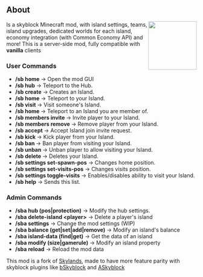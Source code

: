 
[//]: # (Current Bugs:)
[//]: #


[//]: # (A skyblock mod with customizable islands, advanced island protection and support for expansion mods.)

[//]: # ()
[//]: # (Provides it's own API and registries for other mods to add content and features and integrate with the island system.)

[//]: # ()
[//]: # (Each island have their own settings, those settings allow the owner to decide how other players can interact with the island, such as allowing interaction with doors, redstone, containers, etc.)

[//]: # ()
[//]: # (The mod uses the Common Economy API for currency, each island has it's account, that is shared between all island members.)

[//]: # ()
[//]: # (The mod is still in development and will change over time.)

[//]: # ()
[//]: # (This mod is a fork of Skylands, and the current island system and island templates are &#40;mostly&#41; from the original mod.)



## About
<!-- modrinth_exclude.start -->
<img align="right" width="128" src="src/main/resources/assets/neoskies/icon.png">
<!-- modrinth_exclude.end -->

Is a skyblock Minecraft mod, with island settings, teams, island upgrades, dedicated worlds for each island, economy integration (with Common Economy API) and more!
This is a server-side mod, fully compatible with **vanilla** clients

[//]: # ([![NeoSkies: Modrinth Page]&#40;https://raw.githubusercontent.com/intergrav/devins-badges/v2/assets/cozy/available/modrinth_64h.png&#41;]&#40;https://modrinth.com/mod/neoskies&#41;)

### User Commands

- **/sb home** -> Open the mod GUI
- **/sb hub** -> Teleport to the Hub.
- **/sb create** -> Creates an Island.
- **/sb home** -> Teleport to your Island.
- **/sb visit <player>** -> Visit someone's Island.
- **/sb home <player>** -> Teleport to an Island you are member of.
- **/sb members invite <player>** -> Invite player to your Island.
- **/sb members remove <player>** -> Remove player from your Island.
- **/sb accept <player>** -> Accept Island join invite request.
- **/sb kick <player>** -> Kick player from your Island.
- **/sb ban <player>** -> Ban player from visiting your Island.
- **/sb unban <player>** -> Unban player to allow visiting your Island.
- **/sb delete** -> Deletes your Island.
- **/sb settings set-spawn-pos** -> Changes home position.
- **/sb settings set-visits-pos** -> Changes visits position.
- **/sb settings toggle-visits** -> Enables/disables ability to visit your Island.
- **/sb help** -> Sends this list.

### Admin Commands

- **/sba hub \(pos|protection)** -> Modify the hub settings.
- **/sba delete-island \<player>** -> Delete a player's island
- **/sba settings** -> Change the mod settings (WIP)
- **/sba balance <island> \(get|set|add|remove)** -> Modify an island's balance
- **/sba island-data \(find|get)** -> Get the data of an island
- **/sba modify <island> \(size|gamerule)** -> Modify an island property
- **/sba reload** -> Reload the mod data


This mod is a fork of [Skylands](https://modrinth.com/mod/skylands), made to have more feature parity with skyblock plugins like [bSkyblock](https://modrinth.com/plugin/bskyblock) and [ASkyblock](https://www.spigotmc.org/resources/askyblock.1220/)
